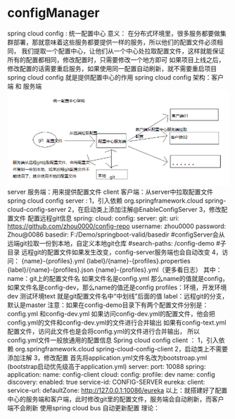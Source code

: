 # configManager
spring cloud config : 统一配置中心
意义：
    在分布式环境里，很多服务都要做集群部署，那就意味着这些服务都要提供一样的服务，所以他们的配置文件必须相同，
    我们提取一个配置中心，让他们从一个中心处拉取配置文件，这样就能保证所有的配置都相同，修改配置时，只需要修改一个地方即可
    如果项目上线之后，修改配置的话需要重启服务，如果使用同一配置自动刷新，就不需要重启项目
spring cloud config 就是提供配置中心的作用
spring cloud config 架构：客户端 和 服务端
![同一配置中心架构图](https://github.com/zhou0000/configManager/blob/zhou/imgs/spring-cloud-config.png)
  server 服务端：用来提供配置文件
  client 客户端：从server中拉取配置文件
spring cloud config server :
    1，引入依赖
        <dependency>
            <groupId>org.springframework.cloud</groupId>
            <artifactId>spring-cloud-config-server</artifactId>
        </dependency>
    2，在启动类上添加注解@EnableConfigServer
    3，修改配置文件 配置远程git信息
        spring:
          cloud:
            config:
              server:
                git:
                  uri: https://github.com/zhou0000/config-repo
                  username: zhou0000
                  password: Zhou@0086
                  basedir: F:/Demo/springboot-valid/basedir #configServer会从远端git拉取一份到本地，自定义本地git仓库
                  #search-paths: /config-demo #子目录
        远程git的配置文件如果发生改变，config-server服务端也会自动改变
    4，访问：
         {name}-{profiles}.yml
         {label}/{name}-{profiles}.properties
         {label}/{name}-{profiles}.json
         {name}-{profiles}.yml（更多看日志）
        其中：name：git上的配置文件名 如果文件名是config.yml 那么name的值就是config，如果文件名是config-dev，那么name的值还是config
              profiles：环境，开发环境dev 测试环境text 就是git配置文件名中“中划线”后面的值
              label：远程git的分支，默认是master
         注意：如果在config-demo目录下有两个配置文件分别是：config.yml 和config-dev.yml
               如果访问config-dev.yml的配置文件，他会把config.yml的文件和config-dev.yml的文件进行合并输出
               如果有config-text.yml配置文件，访问此文件也是会将config.yml的文件进行合并输出，
               所以config.yml文件一般放通用的配置信息
 Spring cloud config client ：
    1，引入依赖
        <dependency>
            <groupId>org.springframework.cloud</groupId>
            <artifactId>spring-cloud-config-client</artifactId>
        </dependency>
    2，启动类上不需要添加注解
    3，修改配置
        首先将application.yml文件名改为bootstroap.yml (bootstrap启动优先级高于application.yml)
        server:
          port: 10088
        spring:
          application:
            name: config-client
          cloud:
            config:
              profile: dev
              name: config
              discovery:
                enabled: true
                service-id: CONFIG-SERVER
        eureka:
          client:
            service-url:
              defaultZone: http://127.0.0.1:10086/eureka
  以上：就搭建好了配置中心的服务端和客户端，此时修改git里的配置文件，服务端会自动刷新，而客户端不会刷新
使用spring cloud bus 自动更新配置
    理论：
       
    
       
